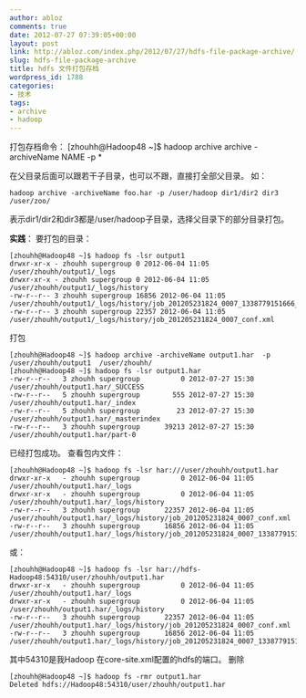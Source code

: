 ```yaml
---
author: abloz
comments: true
date: 2012-07-27 07:39:05+00:00
layout: post
link: http://abloz.com/index.php/2012/07/27/hdfs-file-package-archive/
slug: hdfs-file-package-archive
title: hdfs 文件打包存档
wordpress_id: 1788
categories:
- 技术
tags:
- archive
- hadoop
---
```



打包存档命令：
[zhouhh@Hadoop48 ~]$ hadoop archive
archive -archiveName NAME -p  * 

在父目录后面可以跟若干子目录，也可以不跟，直接打全部父目录。
如：

    
    
    hadoop archive -archiveName foo.har -p /user/hadoop dir1/dir2 dir3 /user/zoo/
    


表示dir1/dir2和dir3都是/user/hadoop子目录，选择父目录下的部分目录打包。

**实践**：
要打包的目录：

    
    
    [zhouhh@Hadoop48 ~]$ hadoop fs -lsr output1
    drwxr-xr-x - zhouhh supergroup 0 2012-06-04 11:05 /user/zhouhh/output1/_logs
    drwxr-xr-x - zhouhh supergroup 0 2012-06-04 11:05 /user/zhouhh/output1/_logs/history
    -rw-r--r-- 3 zhouhh supergroup 16856 2012-06-04 11:05 /user/zhouhh/output1/_logs/history/job_201205231824_0007_1338779151666_zhouhh_wordcount.py+%281%2F1%29
    -rw-r--r-- 3 zhouhh supergroup 22357 2012-06-04 11:05 /user/zhouhh/output1/_logs/history/job_201205231824_0007_conf.xml
    



打包

    
    
    [zhouhh@Hadoop48 ~]$ hadoop archive -archiveName output1.har  -p /user/zhouhh/output1  /user/zhouhh/
    [zhouhh@Hadoop48 ~]$ hadoop fs -lsr output1.har
    -rw-r--r--   3 zhouhh supergroup          0 2012-07-27 15:30 /user/zhouhh/output1.har/_SUCCESS
    -rw-r--r--   5 zhouhh supergroup        555 2012-07-27 15:30 /user/zhouhh/output1.har/_index
    -rw-r--r--   5 zhouhh supergroup         23 2012-07-27 15:30 /user/zhouhh/output1.har/_masterindex
    -rw-r--r--   3 zhouhh supergroup      39213 2012-07-27 15:30 /user/zhouhh/output1.har/part-0
    


已经打包成功。
查看包内文件：

    
    
    
    [zhouhh@Hadoop48 ~]$ hadoop fs -lsr har:///user/zhouhh/output1.har
    drwxr-xr-x   - zhouhh supergroup          0 2012-06-04 11:05 /user/zhouhh/output1.har/_logs
    drwxr-xr-x   - zhouhh supergroup          0 2012-06-04 11:05 /user/zhouhh/output1.har/_logs/history
    -rw-r--r--   3 zhouhh supergroup      22357 2012-06-04 11:05 /user/zhouhh/output1.har/_logs/history/job_201205231824_0007_conf.xml
    -rw-r--r--   3 zhouhh supergroup      16856 2012-06-04 11:05 /user/zhouhh/output1.har/_logs/history/job_201205231824_0007_1338779151666_zhouhh_wordcount.py+%281%2F1%29
    


或：

    
    
    
    [zhouhh@Hadoop48 ~]$ hadoop fs -lsr har://hdfs-Hadoop48:54310/user/zhouhh/output1.har
    drwxr-xr-x   - zhouhh supergroup          0 2012-06-04 11:05 /user/zhouhh/output1.har/_logs
    drwxr-xr-x   - zhouhh supergroup          0 2012-06-04 11:05 /user/zhouhh/output1.har/_logs/history
    -rw-r--r--   3 zhouhh supergroup      22357 2012-06-04 11:05 /user/zhouhh/output1.har/_logs/history/job_201205231824_0007_conf.xml
    -rw-r--r--   3 zhouhh supergroup      16856 2012-06-04 11:05 /user/zhouhh/output1.har/_logs/history/job_201205231824_0007_1338779151666_zhouhh_wordcount.py+%281%2F1%29
    


其中54310是我Hadoop 在core-site.xml配置的hdfs的端口。
删除

    
    
    [zhouhh@Hadoop48 ~]$ hadoop fs -rmr output1.har
    Deleted hdfs://Hadoop48:54310/user/zhouhh/output1.har
    
    

